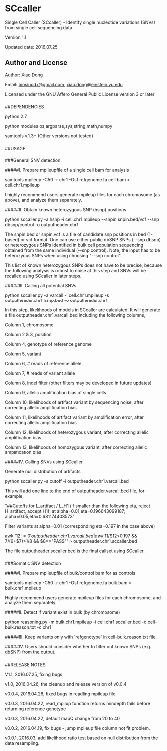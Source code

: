 # SCcaller
Single Cell Caller (SCcaller) - Identify single nucleotide variations (SNVs) from single cell sequencing data

Version 1.1

Updated date: 2016.07.25

#####
## Author and License

Author: Xiao Dong

Email: biosinodx@gmail.com, xiao.dong@einstein.yu.edu

Licensed under the GNU Affero General Public License version 3 or later

#####
##DEPENDENCIES

python 2.7

python modules os,argparse,sys,string,math,numpy

samtools v.1.3+ (Other versions not tested)

#####
##USAGE

###
###General SNV detection

#####I. Prepare mpileupfile of a single cell bam for analysis

samtools mpileup -C50 -r chr1 -Osf refgenome.fa cell.bam > cell.chr1.mpileup

I highly recommend users generate mpileup files for each chromosome (as above), and analyze them separately.

#####II. Obtain known heterozygous SNP (hsnp) positions

python sccaller.py -a hsnp -i cell.chr1.mpileup --snpin snpin.bed/vcf --snp dbsnp/control -o outputheader.chr1

The snpin.bed or snpin.vcf is a file of candidate snp positions in bed (1-based) or vcf format. One can use either public dbSNP SNPs (--snp dbsnp) or heterozygous SNPs identified in bulk cell population sequencing obtained from the same individual (--snp control). Note, the input has to be heterozyous SNPs when using choosing "--snp control".

This list of known heterozygous SNPs does not have to be precise, because the following analysis is robust to noise at this step and SNVs will be recalled using SCcaller in later steps.

#####III. Calling all potential SNVs

python sccaller.py -a varcall -i cell.chr1.mpileup -s outputheader.chr1.hsnp.bed -o outputheader.chr1

In this step, likelihoods of models in SCcaller are calculated. It will generate a file outputheader.chr1.varcall.bed including the following columns,

Column 1, chromosome

Column 2 & 3, position

Column 4, genotype of reference genome

Column 5, variant

Column 6, # reads of reference allele

Column 7, # reads of variant allele

Column 8, indel filter (other filters may be developed in future updates)

Column 9, allelic amplification bias of single cells

Column 10, likelihoods of artifact variant by sequencing noise, after correcting allelic amplification bias

Column 11, likelihoods of artifact variant by amplification error, after correcting allelic amplification bias

Column 12, likelihoods of heterozygous variant, after correcting allelic amplification bias

Column 13, likelihoods of homozygous variant, after correcting allelic amplification bias

#####IV. Calling SNVs using SCcaller

Generate null distribution of artifacts

python sccaller.py -a cutoff -i outputheader.chr1.varcall.bed

This will add one line to the end of outputheader.varcall.bed file, for example,

"##Cutoffs for L_artifact / L_H1 (if smaller than the following eta, reject H_artifact, accept H1): at alpha=0.01,eta=0.196643099187; alpha=0.05,eta=0.681174408573"

Filter variants at alpha=0.01 (corresponding eta=0.197 in the case above)

awk '$12!=0' outputheader.chr1.varcall.bed | awk '$11/$12<0.197 && $7/($6+$7)>1/8 && $8=="PASS"' > outputheader.chr1.sccaller.bed

The file outputheader.sccaller.bed is the final callset using SCcaller.

###
###Somatic SNV detection

#####I. Prepare mpileupfile of bulk/control bam for as controls

samtools mpileup -C50 -r chr1 -Osf refgenome.fa bulk.bam > bulk.chr1.mpileup

Highly recommend users generate mpileup files for each chromosome, and analyze them separately.

#####II. Detect if variant exist in bulk (by chromosome)

python reasoning.py -m bulk.chr1.mpileup -i cell.chr1.sccaller.bed -o cell-bulk.reason.txt -c chr1

#####III. Keep variants only with 'refgenotype' in cell-bulk.reason.txt file.

#####IV. Users should consider whether to filter out known SNPs (e.g. dbSNP) from the output.

#####
##RELEASE NOTES

V1.1, 2016.07.25, fixing bugs

v1.0, 2016.04.26, the cleanup and release version of v0.0.4

v0.0.4, 2016.04.26, fixed bugs in readling mpileup file

v0.0.3, 2016.04.22, read_mpilup function returns mindepth fails before returning reference genotype

v0.0.3, 2016.04.22, default mapQ change from 20 to 40

v0.0.2, 2016.04.19, fix bugs - jump mpileup file column not fit problem.

v0.0.1, 2016.03, add likelihood ratio test based on null distribution from the data resampling.

